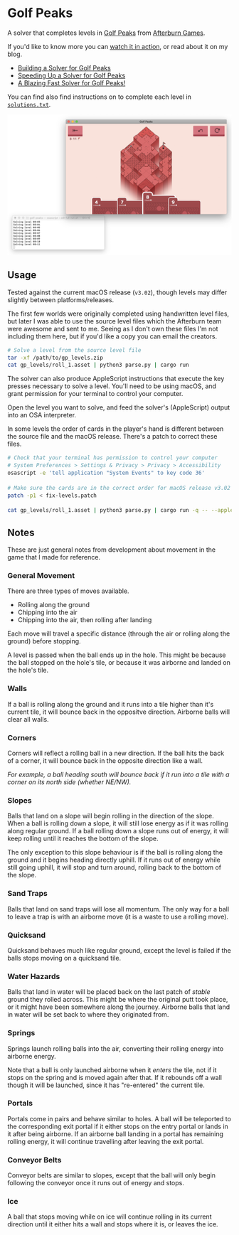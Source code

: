 # Golf Peaks

A solver that completes levels in [Golf Peaks](https://afterburn.itch.io/golf-peaks/) from [Afterburn Games](http://afterburn.games/).

If you'd like to know more you can [watch it in action](https://vimeo.com/455241666), or read about it on my blog.

- [Building a Solver for Golf Peaks](https://nicholas.cloud/blog/building-a-solver-for-golf-peaks/)
- [Speeding Up a Solver for Golf Peaks](https://nicholas.cloud/blog/speeding-up-a-solver-for-golf-peaks/)
- [A Blazing Fast Solver for Golf Peaks!](https://nicholas.cloud/blog/a-blazing-fast-solver-for-golf-peaks/)

You can find also find instructions on to complete each level in [`solutions.txt`](./solutions.txt).

![A video game puzzle where the player uses various moves to get a golf ball into the hole](./screenshot.png)

## Usage

Tested against the current macOS release (`v3.02`), though levels may differ slightly between platforms/releases.

The first few worlds were originally completed using handwritten level files, but later I was able to use the source level files which the Afterburn team were awesome and sent to me. Seeing as I don't own these files I'm not including them here, but if you'd like a copy you can email the creators.

```sh
# Solve a level from the source level file
tar -xf /path/to/gp_levels.zip
cat gp_levels/roll_1.asset | python3 parse.py | cargo run
```

The solver can also produce AppleScript instructions that execute the key presses necessary to solve a level. You'll need to be using macOS, and grant permission for your terminal to control your computer.

Open the level you want to solve, and feed the solver's (AppleScript) output into an OSA interpreter.

In some levels the order of cards in the player's hand is different between the source file and the macOS release. There's a patch to correct these files.

```sh
# Check that your terminal has permission to control your computer
# System Preferences > Settings & Privacy > Privacy > Accessibility
osascript -e 'tell application "System Events" to key code 36'

# Make sure the cards are in the correct order for macOS release v3.02
patch -p1 < fix-levels.patch

cat gp_levels/roll_1.asset | python3 parse.py | cargo run -q -- --applescript | osascript -i
```

## Notes

These are just general notes from development about movement in the game that I made for reference.

### General Movement

There are three types of moves available.

- Rolling along the ground
- Chipping into the air
- Chipping into the air, then rolling after landing

Each move will travel a specific distance (through the air or rolling along the ground) before stopping.

A level is passed when the ball ends up in the hole. This might be because the ball stopped on the hole's tile, or because it was airborne and landed on the hole's tile.

### Walls

If a ball is rolling along the ground and it runs into a tile higher than it's current tile, it will bounce back in the oppositve direction. Airborne balls will clear all walls.

### Corners

Corners will reflect a rolling ball in a new direction. If the ball hits the back of a corner, it will bounce back in the opposite direction like a wall.

_For example, a ball heading south will bounce back if it run into a tile with a corner on its north side (whether NE/NW)._

### Slopes

Balls that land on a slope will begin rolling in the direction of the slope. When a ball is rolling down a slope, it will still lose energy as if it was rolling along regular ground. If a ball rolling down a slope runs out of energy, it will keep rolling until it reaches the bottom of the slope.

The only exception to this slope behaviour is if the ball is rolling along the ground and it begins heading directly uphill. If it runs out of energy while still going uphill, it will stop and turn around, rolling back to the bottom of the slope.

### Sand Traps

Balls that land on sand traps will lose all momentum. The only way for a ball to leave a trap is with an airborne move (it is a waste to use a rolling move).

### Quicksand

Quicksand behaves much like regular ground, except the level is failed if the balls stops moving on a quicksand tile.

### Water Hazards

Balls that land in water will be placed back on the last patch of _stable_ ground they rolled across. This might be where the original putt took place, or it might have been somewhere along the journey. Airborne balls that land in water will be set back to where they originated from.

### Springs

Springs launch rolling balls into the air, converting their rolling energy into airborne energy.

Note that a ball is only launched airborne when it _enters_ the tile, not if it stops on the spring and is moved again after that. If it rebounds off a wall though it will be launched, since it has "re-entered" the current tile.

### Portals

Portals come in pairs and behave similar to holes. A ball will be teleported to the corresponding exit portal if it either stops on the entry portal or lands in it after being airborne. If an airborne ball landing in a portal has remaining rolling energy, it will continue travelling after leaving the exit portal.

### Conveyor Belts

Conveyor belts are similar to slopes, except that the ball will only begin following the conveyor once it runs out of energy and stops.

### Ice

A ball that stops moving while on ice will continue rolling in its current direction until it either hits a wall and stops where it is, or leaves the ice.

